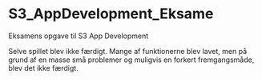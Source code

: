 # S3_AppDevelopment_Eksame
Eksamens opgave til S3 App Development

Selve spillet blev ikke færdigt.
Mange af funktionerne blev lavet, men på grund af en masse små problemer og muligvis en forkert fremgangsmåde,
blev det ikke færdigt.
